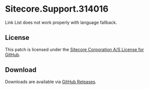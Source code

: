 # Sitecore.Support.314016
Link List does not work properly with language fallback.

## License  
This patch is licensed under the [Sitecore Corporation A/S License for GitHub](https://github.com/sitecoresupport/Sitecore.Support.314016/blob/master/LICENSE).  

## Download  
Downloads are available via [GitHub Releases](https://github.com/sitecoresupport/Sitecore.Support.314016/releases).  
